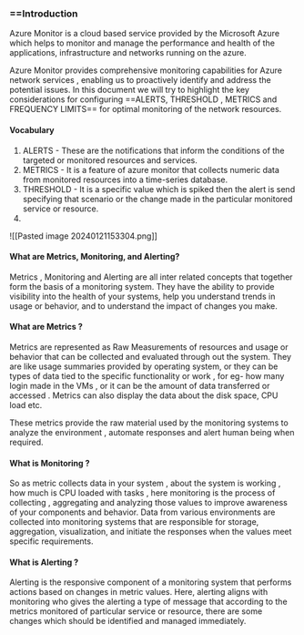 
### ==Introduction

Azure Monitor is a cloud based service provided by the Microsoft Azure which helps to monitor and manage the performance and health of the applications, infrastructure and networks running on the azure. 

Azure Monitor provides comprehensive monitoring capabilities for Azure network services , enabling us to proactively identify and address the potential issues.
In this document we will try to highlight the key considerations for configuring ==ALERTS, THRESHOLD , METRICS and FREQUENCY LIMITS== for optimal monitoring of the network resources.

#### Vocabulary 

1. ALERTS - These are the notifications that inform the conditions of the targeted or monitored resources and services.
2. METRICS - It is a feature of azure monitor that collects numeric data from monitored resources into a time-series database.
3. THRESHOLD - It is  a specific value which is spiked then the alert is send specifying that scenario or the change made in the particular monitored service or resource.
4. 

![[Pasted image 20240121153304.png]]

#### What are Metrics, Monitoring, and Alerting?

Metrics , Monitoring and Alerting are all inter related concepts that together form the basis of a monitoring system.
They have the ability to provide visibility into the health of your systems, help you understand trends in usage or behavior, and to understand the impact of changes you make.


#### What are Metrics ?
Metrics are represented as Raw Measurements of resources and usage or behavior that can be collected and evaluated through out the system.
They are like usage summaries provided by operating system, or they can be types of data tied to the specific functionality or work , for eg- how many login made in the VMs , or it can be the amount of data transferred or accessed .
Metrics can also display the data about the disk space, CPU load etc.

These metrics provide the raw material used by the monitoring systems to analyze the environment , automate responses and alert human being when required.

#### What is Monitoring ?
So as metric collects data in your system , about the system is working , how much is CPU loaded with tasks , here monitoring is the process of collecting , aggregating and analyzing those values to improve awareness of your components and behavior.
Data from various environments are collected into monitoring systems that are responsible for storage, aggregation, visualization, and initiate the responses when the values meet specific requirements.

#### What is Alerting ?
Alerting is the responsive component of a monitoring system that performs actions based on changes in metric values.
Here, alerting aligns with monitoring who gives the alerting a type of message that according to the metrics monitored of particular service or resource, there are some changes which should be identified and managed immediately.




